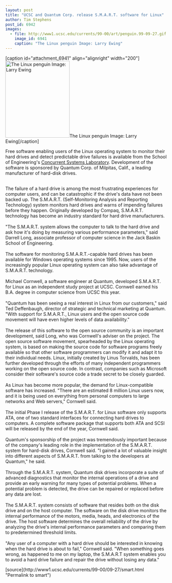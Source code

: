 ```yaml
---
layout: post
title: "UCSC and Quantum Corp. release S.M.A.R.T. software for Linux"
author: Tim Stephens
post_id: 6942
images:
  - file: http://www1.ucsc.edu/currents/99-00/art/penguin.99-09-27.gif
    image_id: 6941
    caption: "The Linux penguin Image: Larry Ewing"
---
```


[caption id="attachment_6941" align="alignright" width="200"]<a href="http://localhost/mysite/wp-content/uploads/1999/09/penguin.99-09-27.gif"><img class="size-full wp-image-6941" src="http://localhost/mysite/wp-content/uploads/1999/09/penguin.99-09-27.gif" alt="The Linux penguin Image: Larry Ewing" width="200" height="239" /></a>The Linux penguin Image: Larry Ewing[/caption]
<p>
  Free software enabling users of the Linux operating system to monitor their hard drives and detect predictable drive failures is available from the School of Engineering's <a href="http://csl.cse.ucsc.edu/software/smart/">Concurrent Systems Laboratory</a>. Development of the software is sponsored by Quantum Corp. of Milpitas, Calif., a leading manufacturer of hard-disk drives.<br>
  <br>
</p>The failure of a hard drive is among the most frustrating experiences for computer users, and can be catastrophic if the drive's data have not been backed up. The S.M.A.R.T. (Self-Monitoring Analysis and Reporting Technology) system monitors hard drives and warns of impending failures before they happen. Originally developed by Compaq, S.M.A.R.T. technology has become an industry standard for hard drive manufacturers.<br>
<br>
"The S.M.A.R.T. system allows the computer to talk to the hard drive and ask how it's doing by measuring various performance parameters," said Darrell Long, associate professor of computer science in the Jack Baskin School of Engineering.<br>
<br>
The software for monitoring S.M.A.R.T.-capable hard drives has been available for Windows operating systems since 1995. Now, users of the increasingly popular Linux operating system can also take advantage of S.M.A.R.T. technology.<br>
<br>
Michael Cornwell, a software engineer at Quantum, developed S.M.A.R.T. for Linux as an independent study project at UCSC. Cornwell earned his B.A. degree in computer science from UCSC this year.<br>
<br>
"Quantum has been seeing a real interest in Linux from our customers," said Ted Deffenbaugh, director of strategic and technical marketing at Quantum. "With support for S.M.A.R.T., Linux users and the open source code movement will have even higher levels of data availability."<br>
<br>
The release of this software to the open source community is an important development, said Long, who was Cornwell's adviser on the project. The open source software movement, spearheaded by the Linux operating system, is based on making the source code for software programs freely available so that other software programmers can modify it and adapt it to their individual needs. Linux, initially created by Linus Torvalds, has been further developed through the efforts of many independent programmers working on the open source code. In contrast, companies such as Microsoft consider their software's source code a trade secret to be closely guarded.<br>
<br>
As Linux has become more popular, the demand for Linux-compatible software has increased. "There are an estimated 8 million Linux users now, and it is being used on everything from personal computers to large networks and Web servers," Cornwell said.<br>
<br>
The initial Phase I release of the S.M.A.R.T. for Linux software only supports ATA, one of two standard interfaces for connecting hard drives to computers. A complete software package that supports both ATA and SCSI will be released by the end of the year, Cornwell said.<br>
<br>
Quantum's sponsorship of the project was tremendously important because of the company's leading role in the implementation of the S.M.A.R.T. system for hard-disk drives, Cornwell said. "I gained a lot of valuable insight into different aspects of S.M.A.R.T. from talking to the developers at Quantum," he said.<br>
<br>
Through the S.M.A.R.T. system, Quantum disk drives incorporate a suite of advanced diagnostics that monitor the internal operations of a drive and provide an early warning for many types of potential problems. When a potential problem is detected, the drive can be repaired or replaced before any data are lost.<br>
<br>
The S.M.A.R.T. system consists of software that resides both on the disk drive and on the host computer. The software on the disk drive monitors the internal performance of the motors, media, heads, and electronics of the drive. The host software determines the overall reliability of the drive by analyzing the drive's internal performance parameters and comparing them to predetermined threshold limits.<br>
<br>
"Any user of a computer with a hard drive should be interested in knowing when the hard drive is about to fail," Cornwell said. "When something goes wrong, as happened to me on my laptop, the S.M.A.R.T system enables you to avoid a hard drive failure and repair the drive without losing any data."
<p>

</p>
<p>
  </p>
[source](http://www1.ucsc.edu/currents/99-00/09-27/smart.html "Permalink to smart")
